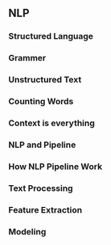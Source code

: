 
## NLP 


### Structured Language



### Grammer


### Unstructured Text


### Counting Words


### Context is everything


### NLP and Pipeline


### How NLP Pipeline Work


### Text Processing


### Feature Extraction


### Modeling

